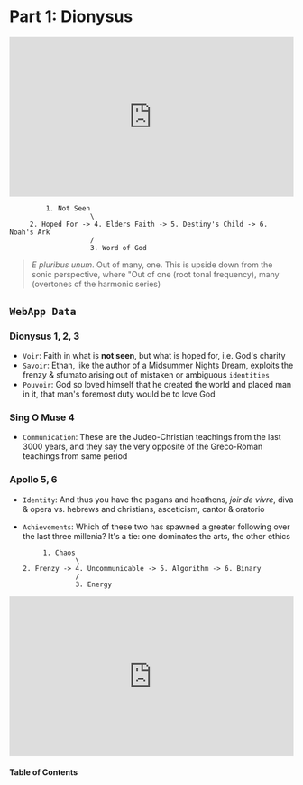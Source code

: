 # Part 1: Dionysus

<div style="position: relative; padding-bottom: 56.25%; height: 0; overflow: hidden; max-width: 100%; height: auto;">
  <iframe src="https://www.youtube.com/embed/N9v6VJLZ8_I?start=1" frameborder="0" allow="accelerometer; autoplay; clipboard-write; encrypted-media; gyroscope; picture-in-picture" allowfullscreen style="position: absolute; top: 0; left: 0; width: 100%; height: 100%;"></iframe>
</div>

 
             1. Not Seen
                        \
         2. Hoped For -> 4. Elders Faith -> 5. Destiny's Child -> 6. Noah's Ark
                        / 
                        3. Word of God
 

> *E pluribus unum*. Out of many, one. This is upside down from the sonic perspective, where "Out of one (root tonal frequency), many (overtones of the harmonic series)


## `WebApp Data`

### Dionysus 1, 2, 3
- `Voir`: Faith in what is **not seen**, but what is hoped for, i.e. God's charity
- `Savoir`: Ethan, like the author of a Midsummer Nights Dream, exploits the frenzy & sfumato arising out of mistaken or ambiguous `identities`
- `Pouvoir`: God so loved himself that he created the world and placed man in it, that man's foremost duty would be to love God

### Sing O Muse 4
- `Communication`: These are the Judeo-Christian teachings from the last 3000 years, and they say the very opposite of the Greco-Roman teachings from same period

### Apollo 5, 6
- `Identity`: And thus you have the pagans and heathens, *joir de vivre*, diva & opera vs. hebrews and christians, asceticism, cantor & oratorio 
- `Achievements`: Which of these two has spawned a greater following over the last three millenia? It's a tie: one dominates the arts, the other ethics


           1. Chaos
                   \
      2. Frenzy -> 4. Uncommunicable -> 5. Algorithm -> 6. Binary
                   / 
                   3. Energy


<div style="position: relative; padding-bottom: 56.25%; height: 0; overflow: hidden; max-width: 100%; height: auto;">
  <iframe src="https://www.youtube.com/embed/lWz8NGIisMo?start=1" frameborder="0" allow="accelerometer; autoplay; clipboard-write; encrypted-media; gyroscope; picture-in-picture" allowfullscreen style="position: absolute; top: 0; left: 0; width: 100%; height: 100%;"></iframe>
</div>



#### Table of Contents

```{tableofcontents}
```




